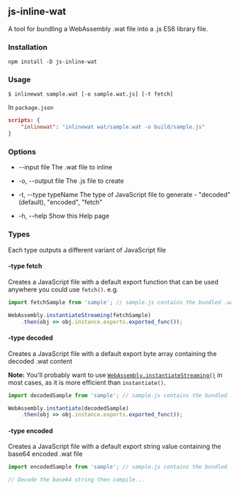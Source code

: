 ## js-inline-wat

A tool for bundling a WebAssembly .wat file into a .js ES6 library file.

### Installation

```
npm install -D js-inline-wat
```

### Usage

```
$ inlinewat sample.wat [-o sample.wat.js] [-t fetch]
```

In `package.json`

```json
scripts: {
    "inlinewat": "inlinewat wat/sample.wat -o build/sample.js"
}
```

### Options

* --input file          The .wat file to inline

* -o, --output file     The .js file to create

* -t, --type typeName   The type of JavaScript file to generate - "decoded" (default),
                        "encoded", "fetch"

* -h, --help            Show this Help page

### Types

Each type outputs a different variant of JavaScript file

#### -type fetch

Creates a JavaScript file with a default export function that can be used anywhere you could use `fetch()`. e.g.

```javascript
import fetchSample from 'sample'; // sample.js contains the bundled .wat

WebAssembly.instantiateStreaming(fetchSample)
    .then(obj => obj.instance.exports.exported_func());
```

#### -type decoded

Creates a JavaScript file with a default export byte array containing the decoded .wat content

**Note:** You'll probably want to use [`WebAssembly.instantiateStreaming()`](https://developer.mozilla.org/en-US/docs/Web/JavaScript/Reference/Global_Objects/WebAssembly/instantiateStreaming) in most cases, as it is more efficient than `instantiate()`.

```javascript
import decodedSample from 'sample'; // sample.js contains the bundled .wat

WebAssembly.instantiate(decodedSample)
    .then(obj => obj.instance.exports.exported_func());
```

#### -type encoded

Creates a JavaScript file with a default export string value containing the base64 encoded .wat file

```javascript
import encodedSample from 'sample'; // sample.js contains the bundled .wat

// Decode the base64 string then compile...
```
